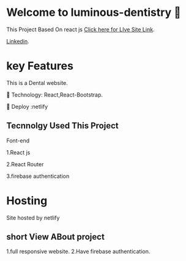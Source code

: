 # Welcome to luminous-dentistry 🦷

This Project Based On react js [Click here for LIve Site Link](https://luminous-dentistry.web.app/).

[Linkedin](https://www.linkedin.com/in/masudtalukdar/).

# key Features

This is a Dental website.

 Technology: React,React-Bootstrap.

 Deploy :netlify

## Tecnnolgy Used This Project

Font-end

1.React js

2.React Router

3.firebase authentication

# Hosting

Site hosted by netlify

## short View ABout project

1.full responsive website.
2.Have firebase authentication.
